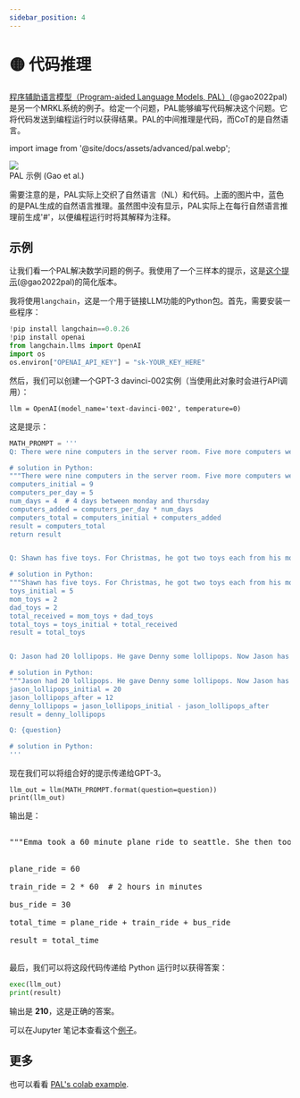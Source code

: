 ```yaml
---
sidebar_position: 4
---
```


# 🟡 代码推理

[程序辅助语言模型（Program-aided Language Models, PAL）](https://reasonwithpal.com)(@gao2022pal) 是另一个MRKL系统的例子。给定一个问题，PAL能够编写代码解决这个问题。它将代码发送到编程运行时以获得结果。PAL的中间推理是代码，而CoT的是自然语言。

import image from '@site/docs/assets/advanced/pal.webp';

<div style={{textAlign: 'center'}}>
  <img src={image} style={{width: "500px"}}/>
</div>

<div style={{textAlign: 'center'}}>
PAL 示例 (Gao et al.)
</div>

需要注意的是，PAL实际上交织了自然语言（NL）和代码。上面的图片中，蓝色的是PAL生成的自然语言推理。虽然图中没有显示，PAL实际上在每行自然语言推理前生成'\#'，以便编程运行时将其解释为注释。

## 示例

让我们看一个PAL解决数学问题的例子。我使用了一个三样本的提示，这是[这个提示](https://github.com/reasoning-machines/pal/blob/main/pal/prompt/math_prompts.py)(@gao2022pal)的简化版本。

我将使用`langchain`，这是一个用于链接LLM功能的Python包。首先，需要安装一些程序：

```python
!pip install langchain==0.0.26
!pip install openai
from langchain.llms import OpenAI
import os
os.environ["OPENAI_API_KEY"] = "sk-YOUR_KEY_HERE"
```

然后，我们可以创建一个GPT-3 davinci-002实例（当使用此对象时会进行API调用）：
```
llm = OpenAI(model_name='text-davinci-002', temperature=0)
```

这是提示：

```python
MATH_PROMPT = '''
Q: There were nine computers in the server room. Five more computers were installed each day, from monday to thursday. How many computers are now in the server room?

# solution in Python:
"""There were nine computers in the server room. Five more computers were installed each day, from monday to thursday. How many computers are now in the server room?"""
computers_initial = 9
computers_per_day = 5
num_days = 4  # 4 days between monday and thursday
computers_added = computers_per_day * num_days
computers_total = computers_initial + computers_added
result = computers_total
return result


Q: Shawn has five toys. For Christmas, he got two toys each from his mom and dad. How many toys does he have now?

# solution in Python:
"""Shawn has five toys. For Christmas, he got two toys each from his mom and dad. How many toys does he have now?"""
toys_initial = 5
mom_toys = 2
dad_toys = 2
total_received = mom_toys + dad_toys
total_toys = toys_initial + total_received
result = total_toys


Q: Jason had 20 lollipops. He gave Denny some lollipops. Now Jason has 12 lollipops. How many lollipops did Jason give to Denny?

# solution in Python:
"""Jason had 20 lollipops. He gave Denny some lollipops. Now Jason has 12 lollipops. How many lollipops did Jason give to Denny?"""
jason_lollipops_initial = 20
jason_lollipops_after = 12
denny_lollipops = jason_lollipops_initial - jason_lollipops_after
result = denny_lollipops

Q: {question}

# solution in Python:
'''
```

现在我们可以将组合好的提示传递给GPT-3。

```
llm_out = llm(MATH_PROMPT.format(question=question))
print(llm_out)
```

输出是：

<pre>
<span className="bluegreen-highlight">
"""Emma took a 60 minute plane ride to seattle. She then took a 2 hour train ride to portland, and then a 30 minute bus ride to vancouver. How long did it take her to get to vancouver?"""<br/>

plane_ride = 60<br/>
train_ride = 2 * 60  # 2 hours in minutes<br/>
bus_ride = 30<br/>
total_time = plane_ride + train_ride + bus_ride<br/>
result = total_time
</span>
</pre>

最后，我们可以将这段代码传递给 Python 运行时以获得答案：

```python
exec(llm_out)
print(result)
```

输出是 **210**，这是正确的答案。

可以在Jupyter 笔记本查看这个[例子](https://github.com/trigaten/Learn_Prompting/tree/main/docs/code_examples/PAL.ipynb)。
## 更多

也可以看看 [PAL's colab example](https://colab.research.google.com/drive/1u4_RsdI0E79PCMDdcPiJUzYhdnjoXeXc?usp=sharing#scrollTo=Ba0ycacK4i1V).